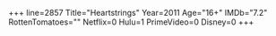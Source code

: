 +++
line=2857
Title="Heartstrings"
Year=2011
Age="16+"
IMDb="7.2"
RottenTomatoes=""
Netflix=0
Hulu=1
PrimeVideo=0
Disney=0
+++

